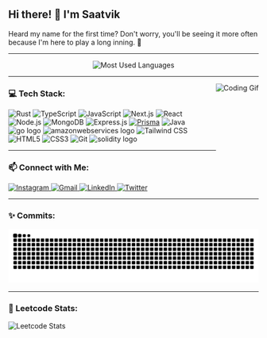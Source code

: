 <h2 align="left">Hi there! 👋 I'm Saatvik</h2>
<p align="left">Heard my name for the first time? Don't worry, you'll be seeing it more often because I'm here to play a long inning. 🚀</p>

---

<div align="center">
  <img src="https://github-readme-stats.vercel.app/api/top-langs?username=saatvik-10&locale=en&hide_title=false&layout=compact&card_width=320&langs_count=8&theme=dracula&hide_border=false" height="200" alt="Most Used Languages" />
</div>

---

<img align="right" height="165" src="https://media.giphy.com/media/v1.Y2lkPTc5MGI3NjExMWs5anczcW5oMGF4YWNuNGZkaTBwM2RranM3djQxNTN2NGkzeWFieiZlcD12MV9pbnRlcm5hbF9naWZfYnlfaWQmY3Q9Zw/qgQUggAC3Pfv687qPC/giphy.gif" alt="Coding Gif" />

<h3 align="left">💻 Tech Stack:</h3>
<div align="left">
  <img src="https://skillicons.dev/icons?i=rust" height="30" alt="Rust"  />
  <img src="https://cdn.jsdelivr.net/gh/devicons/devicon/icons/typescript/typescript-original.svg" height="30" alt="TypeScript" />
  <img src="https://cdn.jsdelivr.net/gh/devicons/devicon/icons/javascript/javascript-original.svg" height="30" alt="JavaScript" />
  <img src="https://cdn.jsdelivr.net/gh/devicons/devicon/icons/nextjs/nextjs-original.svg" height="30" alt="Next.js" />
  <img src="https://cdn.jsdelivr.net/gh/devicons/devicon/icons/react/react-original.svg" height="30" alt="React" />
  <img src="https://cdn.jsdelivr.net/gh/devicons/devicon/icons/nodejs/nodejs-original.svg" height="30" alt="Node.js" />
  <img src="https://cdn.jsdelivr.net/gh/devicons/devicon/icons/mongodb/mongodb-original.svg" height="30" alt="MongoDB" />
  <img src="https://skillicons.dev/icons?i=express" height="30" alt="Express.js" />
  <a href="https://www.prisma.io/" target="_blank"><img src="https://profilinator.rishav.dev/skills-assets/prisma.png" alt="Prisma" height="30" /></a>
  <img src="https://cdn.jsdelivr.net/gh/devicons/devicon/icons/java/java-original.svg" height="30" alt="Java" />
  <img src="https://skillicons.dev/icons?i=go" height="30" alt="go logo"  />
  <img src="https://skillicons.dev/icons?i=aws" height="30" alt="amazonwebservices logo"  />
  <img src="https://cdn.simpleicons.org/tailwindcss/06B6D4" height="30" alt="Tailwind CSS" />
  <img src="https://cdn.jsdelivr.net/gh/devicons/devicon/icons/html5/html5-original.svg" height="30" alt="HTML5" />
  <img src="https://cdn.jsdelivr.net/gh/devicons/devicon/icons/css3/css3-original.svg" height="30" alt="CSS3" />
  <img src="https://cdn.jsdelivr.net/gh/devicons/devicon/icons/git/git-original.svg" height="30" alt="Git" />
  <img src="https://cdn.simpleicons.org/solidity/363636" height="30" alt="solidity logo"  />
</div>

---

<h3 align="left">📫 Connect with Me:</h3>
<div align="left">
  <a href="https://www.instagram.com/saatvik___10/" target="_blank">
    <img src="https://img.shields.io/static/v1?message=Instagram&logo=instagram&label=&color=E4405F&logoColor=white&labelColor=&style=for-the-badge" height="40" alt="Instagram" />
  </a>
  <a href="mailto:yello@itsaatvik.dev" target="_blank">
    <img src="https://img.shields.io/static/v1?message=Gmail&logo=gmail&label=&color=D14836&logoColor=white&labelColor=&style=for-the-badge" height="40" alt="Gmail" />
  </a>
  <a href="https://www.linkedin.com/in/saatvik-madan-9ab4a32a9/" target="_blank">
    <img src="https://img.shields.io/static/v1?message=LinkedIn&logo=linkedin&label=&color=0077B5&logoColor=white&labelColor=&style=for-the-badge" height="40" alt="LinkedIn" />
  </a>
  <a href="https://twitter.com/saatvik__10?t=lx0PW7_xlG5YC7iaXeGAgQ&s=09" target="_blank">
    <img src="https://img.shields.io/static/v1?message=Twitter&logo=twitter&label=&color=1DA1F2&logoColor=white&labelColor=&style=for-the-badge" height="40" alt="Twitter" />
  </a>
</div>

---

<h3 align="left">✨ Commits:</h3>
<img src="https://raw.githubusercontent.com/saatvik-10/saatvik-10/output/snake.svg" alt="Snake animation" />

---

<h3 align="left">🚀 Leetcode Stats:</h3>
<div align="left">
  <img src="https://leetcard.jacoblin.cool/saatvik-10" alt="Leetcode Stats" />
</div>

